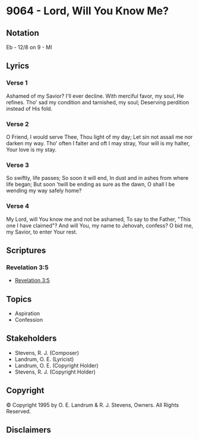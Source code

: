 # 9064 - Lord, Will You Know Me?

## Notation

Eb - 12/8 on 9 - MI

## Lyrics

### Verse 1

Ashamed of my Savior? I'll ever decline. With merciful favor, my soul, He refines. Tho' sad my condition and tarnished, my soul; Deserving perdition instead of His fold.

### Verse 2

O Friend, I would serve Thee, Thou light of my day; Let sin not assail me nor darken my way. Tho' often I falter and oft I may stray, Your will is my halter, Your love is my stay.

### Verse 3

So swiftly, life passes; So soon it will end, In dust and in ashes from where life began; But soon 'twill be ending as sure as the dawn, O shall I be wending my way safely home?

### Verse 4

My Lord, will You know me and not be ashamed, To say to the Father, "This one I have claimed"? And will You, my name to Jehovah, confess? O bid me, my Savior, to enter Your rest.


## Scriptures

### Revelation 3:5

- [Revelation 3:5](https://www.biblegateway.com/passage/?search=Revelation%203%3A5)


## Topics

- Aspiration
- Confession

## Stakeholders

- Stevens, R. J. (Composer)
- Landrum, O. E. (Lyricist)
- Landrum, O. E. (Copyright Holder)
- Stevens, R. J. (Copyright Holder)

## Copyright

© Copyright 1995 by O. E. Landrum & R. J. Stevens, Owners. All Rights Reserved.


## Disclaimers


